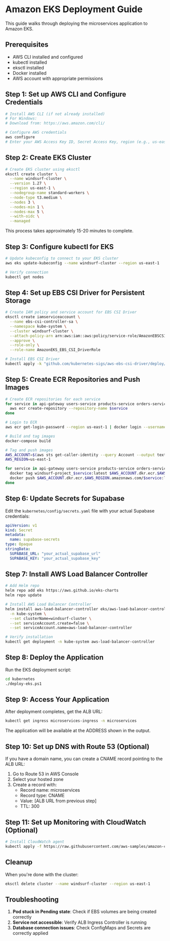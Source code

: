 # Amazon EKS Deployment Guide

This guide walks through deploying the microservices application to Amazon EKS.

## Prerequisites

- AWS CLI installed and configured
- kubectl installed
- eksctl installed
- Docker installed
- AWS account with appropriate permissions

## Step 1: Set up AWS CLI and Configure Credentials

```bash
# Install AWS CLI (if not already installed)
# For Windows:
# Download from: https://aws.amazon.com/cli/

# Configure AWS credentials
aws configure
# Enter your AWS Access Key ID, Secret Access Key, region (e.g., us-east-1), output format (json)
```

## Step 2: Create EKS Cluster

```bash
# Create EKS cluster using eksctl
eksctl create cluster \
  --name windsurf-cluster \
  --version 1.27 \
  --region us-east-1 \
  --nodegroup-name standard-workers \
  --node-type t3.medium \
  --nodes 3 \
  --nodes-min 1 \
  --nodes-max 5 \
  --with-oidc \
  --managed
```

This process takes approximately 15-20 minutes to complete.

## Step 3: Configure kubectl for EKS

```bash
# Update kubeconfig to connect to your EKS cluster
aws eks update-kubeconfig --name windsurf-cluster --region us-east-1

# Verify connection
kubectl get nodes
```

## Step 4: Set up EBS CSI Driver for Persistent Storage

```bash
# Create IAM policy and service account for EBS CSI Driver
eksctl create iamserviceaccount \
  --name ebs-csi-controller-sa \
  --namespace kube-system \
  --cluster windsurf-cluster \
  --attach-policy-arn arn:aws:iam::aws:policy/service-role/AmazonEBSCSIDriverPolicy \
  --approve \
  --role-only \
  --role-name AmazonEKS_EBS_CSI_DriverRole

# Install EBS CSI Driver
kubectl apply -k "github.com/kubernetes-sigs/aws-ebs-csi-driver/deploy/kubernetes/overlays/stable/?ref=master"
```

## Step 5: Create ECR Repositories and Push Images

```bash
# Create ECR repositories for each service
for service in api-gateway users-service products-service orders-service; do
  aws ecr create-repository --repository-name $service
done

# Login to ECR
aws ecr get-login-password --region us-east-1 | docker login --username AWS --password-stdin $(aws sts get-caller-identity --query Account --output text).dkr.ecr.us-east-1.amazonaws.com

# Build and tag images
docker-compose build

# Tag and push images
AWS_ACCOUNT=$(aws sts get-caller-identity --query Account --output text)
AWS_REGION=us-east-1

for service in api-gateway users-service products-service orders-service; do
  docker tag windsurf-project_$service:latest $AWS_ACCOUNT.dkr.ecr.$AWS_REGION.amazonaws.com/$service:latest
  docker push $AWS_ACCOUNT.dkr.ecr.$AWS_REGION.amazonaws.com/$service:latest
done
```

## Step 6: Update Secrets for Supabase

Edit the `kubernetes/config/secrets.yaml` file with your actual Supabase credentials:

```yaml
apiVersion: v1
kind: Secret
metadata:
  name: supabase-secrets
type: Opaque
stringData:
  SUPABASE_URL: "your_actual_supabase_url"
  SUPABASE_KEY: "your_actual_supabase_key"
```

## Step 7: Install AWS Load Balancer Controller

```bash
# Add Helm repo
helm repo add eks https://aws.github.io/eks-charts
helm repo update

# Install AWS Load Balancer Controller
helm install aws-load-balancer-controller eks/aws-load-balancer-controller \
  -n kube-system \
  --set clusterName=windsurf-cluster \
  --set serviceAccount.create=false \
  --set serviceAccount.name=aws-load-balancer-controller

# Verify installation
kubectl get deployment -n kube-system aws-load-balancer-controller
```

## Step 8: Deploy the Application

Run the EKS deployment script:

```bash
cd kubernetes
./deploy-eks.ps1
```

## Step 9: Access Your Application

After deployment completes, get the ALB URL:

```bash
kubectl get ingress microservices-ingress -n microservices
```

The application will be available at the ADDRESS shown in the output.

## Step 10: Set up DNS with Route 53 (Optional)

If you have a domain name, you can create a CNAME record pointing to the ALB URL:

1. Go to Route 53 in AWS Console
2. Select your hosted zone
3. Create a record with:
   - Record name: microservices
   - Record type: CNAME
   - Value: [ALB URL from previous step]
   - TTL: 300

## Step 11: Set up Monitoring with CloudWatch (Optional)

```bash
# Install CloudWatch agent
kubectl apply -f https://raw.githubusercontent.com/aws-samples/amazon-cloudwatch-container-insights/latest/k8s-deployment-manifest-templates/deployment-mode/daemonset/container-insights-monitoring/quickstart/cwagent-fluentd-quickstart.yaml
```

## Cleanup

When you're done with the cluster:

```bash
eksctl delete cluster --name windsurf-cluster --region us-east-1
```

## Troubleshooting

1. **Pod stuck in Pending state**: Check if EBS volumes are being created correctly
2. **Service not accessible**: Verify ALB Ingress Controller is running
3. **Database connection issues**: Check ConfigMaps and Secrets are correctly applied
